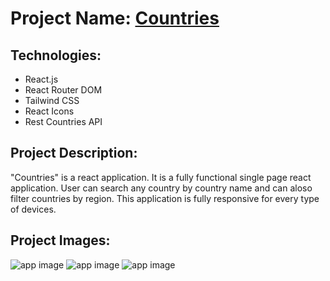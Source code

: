 # Project Name: [Countries](https://reactrest-country.netlify.app)

## Technologies:
- React.js
- React Router DOM
- Tailwind CSS
- React Icons
- Rest Countries API

## Project Description:
"Countries" is a react application. It is a fully functional single page react application. User can search any country by country name and can aloso filter countries by region. This application is fully responsive for every type of devices.

## Project Images:
![app image](https://i.ibb.co/jrhXyp4/1.png)
![app image](https://i.ibb.co/mNPVjzg/2.png)
![app image](https://i.ibb.co/j4VvyPX/3.png)


